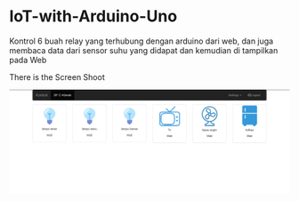 # IoT-with-Arduino-Uno

Kontrol 6 buah relay yang terhubung dengan arduino dari web, dan juga membaca data dari sensor suhu yang didapat dan kemudian di tampilkan pada Web

There is the Screen Shoot

<img src="https://github.com/gandhi-wibowo/IoT-with-Arduino-Uno/blob/master/SS/Home.png">

